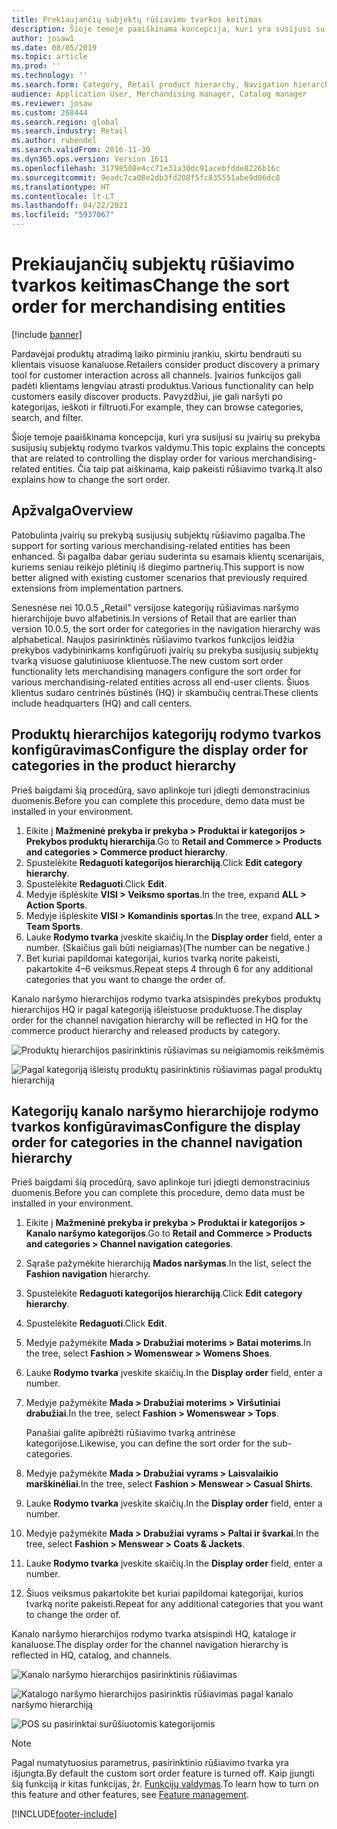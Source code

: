 ```yaml
---
title: Prekiaujančių subjektų rūšiavimo tvarkos keitimas
description: Šioje temoje paaiškinama koncepcija, kuri yra susijusi su įvairių su prekyba susijusių subjektų rodymo tvarkos valdymu Dynamics 365 Commerce.
author: josaw1
ms.date: 08/05/2019
ms.topic: article
ms.prod: ''
ms.technology: ''
ms.search.form: Category, Retail product hierarchy, Navigation hierarchy
audience: Application User, Merchandising manager, Catalog manager
ms.reviewer: josaw
ms.custom: 268444
ms.search.region: global
ms.search.industry: Retail
ms.author: rubendel
ms.search.validFrom: 2016-11-30
ms.dyn365.ops.version: Version 1611
ms.openlocfilehash: 31798508e4cc71e31a30dc91acebfdde8226b16c
ms.sourcegitcommit: 9eadc7ca08e2db3fd208f5fc835551abe9d06dc8
ms.translationtype: HT
ms.contentlocale: lt-LT
ms.lasthandoff: 04/22/2021
ms.locfileid: "5937067"
---
```

# <a name="change-the-sort-order-for-merchandising-entities"></a><span data-ttu-id="c75bc-103">Prekiaujančių subjektų rūšiavimo tvarkos keitimas</span><span class="sxs-lookup"><span data-stu-id="c75bc-103">Change the sort order for merchandising entities</span></span>


[!include [banner](includes/banner.md)]

<span data-ttu-id="c75bc-104">Pardavėjai produktų atradimą laiko pirminiu įrankiu, skirtu bendrauti su klientais visuose kanaluose.</span><span class="sxs-lookup"><span data-stu-id="c75bc-104">Retailers consider product discovery a primary tool for customer interaction across all channels.</span></span> <span data-ttu-id="c75bc-105">Įvairios funkcijos gali padėti klientams lengviau atrasti produktus.</span><span class="sxs-lookup"><span data-stu-id="c75bc-105">Various functionality can help customers easily discover products.</span></span> <span data-ttu-id="c75bc-106">Pavyzdžiui, jie gali naršyti po kategorijas, ieškoti ir filtruoti.</span><span class="sxs-lookup"><span data-stu-id="c75bc-106">For example, they can browse categories, search, and filter.</span></span>

<span data-ttu-id="c75bc-107">Šioje temoje paaiškinama koncepcija, kuri yra susijusi su įvairių su prekyba susijusių subjektų rodymo tvarkos valdymu.</span><span class="sxs-lookup"><span data-stu-id="c75bc-107">This topic explains the concepts that are related to controlling the display order for various merchandising-related entities.</span></span> <span data-ttu-id="c75bc-108">Čia taip pat aiškinama, kaip pakeisti rūšiavimo tvarką.</span><span class="sxs-lookup"><span data-stu-id="c75bc-108">It also explains how to change the sort order.</span></span>

## <a name="overview"></a><span data-ttu-id="c75bc-109">Apžvalga</span><span class="sxs-lookup"><span data-stu-id="c75bc-109">Overview</span></span>

<span data-ttu-id="c75bc-110">Patobulinta įvairių su prekybą susijusių subjektų rūšiavimo pagalba.</span><span class="sxs-lookup"><span data-stu-id="c75bc-110">The support for sorting various merchandising-related entities has been enhanced.</span></span> <span data-ttu-id="c75bc-111">Ši pagalba dabar geriau suderinta su esamais klientų scenarijais, kuriems seniau reikėjo plėtinių iš diegimo partnerių.</span><span class="sxs-lookup"><span data-stu-id="c75bc-111">This support is now better aligned with existing customer scenarios that previously required extensions from implementation partners.</span></span>

<span data-ttu-id="c75bc-112">Senesnėse nei 10.0.5 „Retail” versijose kategorijų rūšiavimas naršymo hierarchijoje buvo alfabetinis.</span><span class="sxs-lookup"><span data-stu-id="c75bc-112">In versions of Retail that are earlier than version 10.0.5, the sort order for categories in the navigation hierarchy was alphabetical.</span></span> <span data-ttu-id="c75bc-113">Naujos pasirinktinės rūšiavimo tvarkos funkcijos leidžia prekybos vadybininkams konfigūruoti įvairių su prekyba susijusių subjektų tvarką visuose galutiniuose klientuose.</span><span class="sxs-lookup"><span data-stu-id="c75bc-113">The new custom sort order functionality lets merchandising managers configure the sort order for various merchandising-related entities across all end-user clients.</span></span> <span data-ttu-id="c75bc-114">Šiuos klientus sudaro centrinės būstinės (HQ) ir skambučių centrai.</span><span class="sxs-lookup"><span data-stu-id="c75bc-114">These clients include headquarters (HQ) and call centers.</span></span>

## <a name="configure-the-display-order-for-categories-in-the-product-hierarchy"></a><span data-ttu-id="c75bc-115">Produktų hierarchijos kategorijų rodymo tvarkos konfigūravimas</span><span class="sxs-lookup"><span data-stu-id="c75bc-115">Configure the display order for categories in the product hierarchy</span></span>

<span data-ttu-id="c75bc-116">Prieš baigdami šią procedūrą, savo aplinkoje turi įdiegti demonstracinius duomenis.</span><span class="sxs-lookup"><span data-stu-id="c75bc-116">Before you can complete this procedure, demo data must be installed in your environment.</span></span>

1. <span data-ttu-id="c75bc-117">Eikite į **Mažmeninė prekyba ir prekyba \> Produktai ir kategorijos \> Prekybos produktų hierarchija**.</span><span class="sxs-lookup"><span data-stu-id="c75bc-117">Go to **Retail and Commerce \> Products and categories \> Commerce product hierarchy**.</span></span>
2. <span data-ttu-id="c75bc-118">Spustelėkite **Redaguoti kategorijos hierarchiją**.</span><span class="sxs-lookup"><span data-stu-id="c75bc-118">Click **Edit category hierarchy**.</span></span>
3. <span data-ttu-id="c75bc-119">Spustelėkite **Redaguoti**.</span><span class="sxs-lookup"><span data-stu-id="c75bc-119">Click **Edit**.</span></span>
4. <span data-ttu-id="c75bc-120">Medyje išplėskite **VISI \> Veiksmo sportas**.</span><span class="sxs-lookup"><span data-stu-id="c75bc-120">In the tree, expand **ALL \> Action Sports**.</span></span>
5. <span data-ttu-id="c75bc-121">Medyje išplėskite **VISI \> Komandinis sportas**.</span><span class="sxs-lookup"><span data-stu-id="c75bc-121">In the tree, expand **ALL \> Team Sports**.</span></span>
6. <span data-ttu-id="c75bc-122">Lauke **Rodymo tvarka** įveskite skaičių.</span><span class="sxs-lookup"><span data-stu-id="c75bc-122">In the **Display order** field, enter a number.</span></span> <span data-ttu-id="c75bc-123">(Skaičius gali būti neigiamas)</span><span class="sxs-lookup"><span data-stu-id="c75bc-123">(The number can be negative.)</span></span>
7. <span data-ttu-id="c75bc-124">Bet kuriai papildomai kategorijai, kurios tvarką norite pakeisti, pakartokite 4–6 veiksmus.</span><span class="sxs-lookup"><span data-stu-id="c75bc-124">Repeat steps 4 through 6 for any additional categories that you want to change the order of.</span></span>

<span data-ttu-id="c75bc-125">Kanalo naršymo hierarchijos rodymo tvarka atsispindės prekybos produktų hierarchijos HQ ir pagal kategoriją išleistuose produktuose.</span><span class="sxs-lookup"><span data-stu-id="c75bc-125">The display order for the channel navigation hierarchy will be reflected in HQ for the commerce product hierarchy and released products by category.</span></span>

![Produktų hierarchijos pasirinktinis rūšiavimas su neigiamomis reikšmėmis](./media/RetailProductHierarchyCustomSortedWithNegativeValues.png)

![Pagal kategoriją išleistų produktų pasirinktinis rūšiavimas pagal produktų hierarchiją](./media/ReleasedProductsByCategoryCustomSortedBasedOnRetailProductHierarchy.png)

## <a name="configure-the-display-order-for-categories-in-the-channel-navigation-hierarchy"></a><span data-ttu-id="c75bc-128">Kategorijų kanalo naršymo hierarchijoje rodymo tvarkos konfigūravimas</span><span class="sxs-lookup"><span data-stu-id="c75bc-128">Configure the display order for categories in the channel navigation hierarchy</span></span>

<span data-ttu-id="c75bc-129">Prieš baigdami šią procedūrą, savo aplinkoje turi įdiegti demonstracinius duomenis.</span><span class="sxs-lookup"><span data-stu-id="c75bc-129">Before you can complete this procedure, demo data must be installed in your environment.</span></span>

1. <span data-ttu-id="c75bc-130">Eikite į **Mažmeninė prekyba ir prekyba \> Produktai ir kategorijos \> Kanalo naršymo kategorijos**.</span><span class="sxs-lookup"><span data-stu-id="c75bc-130">Go to **Retail and Commerce \> Products and categories \> Channel navigation categories**.</span></span>
2. <span data-ttu-id="c75bc-131">Sąraše pažymėkite hierarchiją **Mados naršymas**.</span><span class="sxs-lookup"><span data-stu-id="c75bc-131">In the list, select the **Fashion navigation** hierarchy.</span></span>
3. <span data-ttu-id="c75bc-132">Spustelėkite **Redaguoti kategorijos hierarchiją**.</span><span class="sxs-lookup"><span data-stu-id="c75bc-132">Click **Edit category hierarchy**.</span></span>
4. <span data-ttu-id="c75bc-133">Spustelėkite **Redaguoti**.</span><span class="sxs-lookup"><span data-stu-id="c75bc-133">Click **Edit**.</span></span>
5. <span data-ttu-id="c75bc-134">Medyje pažymėkite **Mada \> Drabužiai moterims \> Batai moterims**.</span><span class="sxs-lookup"><span data-stu-id="c75bc-134">In the tree, select **Fashion \> Womenswear \> Womens Shoes**.</span></span>
6. <span data-ttu-id="c75bc-135">Lauke **Rodymo tvarka** įveskite skaičių.</span><span class="sxs-lookup"><span data-stu-id="c75bc-135">In the **Display order** field, enter a number.</span></span>
7. <span data-ttu-id="c75bc-136">Medyje pažymėkite **Mada \> Drabužiai moterims \> Viršutiniai drabužiai**.</span><span class="sxs-lookup"><span data-stu-id="c75bc-136">In the tree, select **Fashion \> Womenswear \> Tops**.</span></span>

    <span data-ttu-id="c75bc-137">Panašiai galite apibrėžti rūšiavimo tvarką antrinėse kategorijose.</span><span class="sxs-lookup"><span data-stu-id="c75bc-137">Likewise, you can define the sort order for the sub-categories.</span></span>

8. <span data-ttu-id="c75bc-138">Medyje pažymėkite **Mada \> Drabužiai vyrams \> Laisvalaikio marškinėliai**.</span><span class="sxs-lookup"><span data-stu-id="c75bc-138">In the tree, select **Fashion \> Menswear \> Casual Shirts**.</span></span>
9. <span data-ttu-id="c75bc-139">Lauke **Rodymo tvarka** įveskite skaičių.</span><span class="sxs-lookup"><span data-stu-id="c75bc-139">In the **Display order** field, enter a number.</span></span>
10. <span data-ttu-id="c75bc-140">Medyje pažymėkite **Mada \> Drabužiai vyrams \> Paltai ir švarkai**.</span><span class="sxs-lookup"><span data-stu-id="c75bc-140">In the tree, select **Fashion \> Menswear \> Coats & Jackets**.</span></span>
11. <span data-ttu-id="c75bc-141">Lauke **Rodymo tvarka** įveskite skaičių.</span><span class="sxs-lookup"><span data-stu-id="c75bc-141">In the **Display order** field, enter a number.</span></span>
12. <span data-ttu-id="c75bc-142">Šiuos veiksmus pakartokite bet kuriai papildomai kategorijai, kurios tvarką norite pakeisti.</span><span class="sxs-lookup"><span data-stu-id="c75bc-142">Repeat for any additional categories that you want to change the order of.</span></span>

<span data-ttu-id="c75bc-143">Kanalo naršymo hierarchijos rodymo tvarka atsispindi HQ, kataloge ir kanaluose.</span><span class="sxs-lookup"><span data-stu-id="c75bc-143">The display order for the channel navigation hierarchy is reflected in HQ, catalog, and channels.</span></span>

![Kanalo naršymo hierarchijos pasirinktinis rūšiavimas](./media/ChannelNavCustomSorted.png)

![Katalogo naršymo hierarchijos pasirinktis rūšiavimas pagal kanalo naršymo hierarchiją](./media/CatalogNavHierarchyCustomSortedBasedOnChannelNav.png)

![POS su pasirinktai surūšiuotomis kategorijomis](./media/POSChannelCategoriesCustomSorted.png)

> [!NOTE]
> <span data-ttu-id="c75bc-147">Pagal numatytuosius parametrus, pasirinktinio rūšiavimo tvarka yra išjungta.</span><span class="sxs-lookup"><span data-stu-id="c75bc-147">By default the custom sort order feature is turned off.</span></span> <span data-ttu-id="c75bc-148">Kaip įjungti šią funkciją ir kitas funkcijas, žr. [Funkcijų valdymas](/dynamics365/unified-operations/fin-and-ops/get-started/feature-management/feature-management-overview).</span><span class="sxs-lookup"><span data-stu-id="c75bc-148">To learn how to turn on this feature and other features, see [Feature management](/dynamics365/unified-operations/fin-and-ops/get-started/feature-management/feature-management-overview).</span></span>


[!INCLUDE[footer-include](../includes/footer-banner.md)]